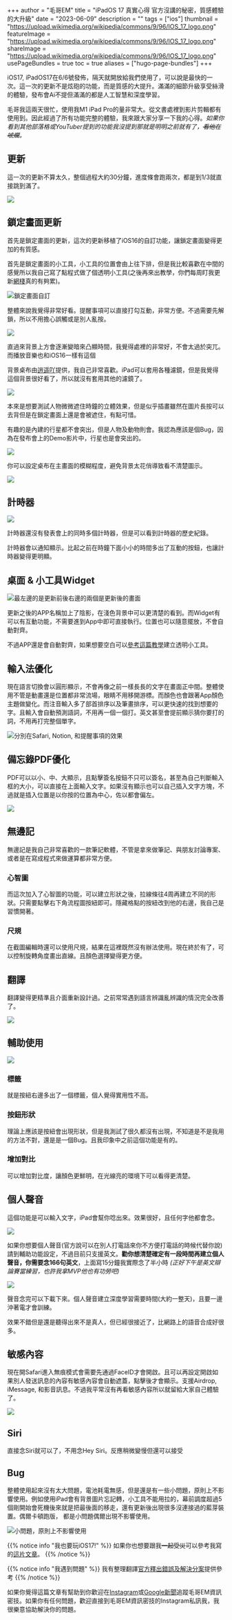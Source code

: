 +++
author = "毛哥EM"
title = "iPadOS 17 真實心得 官方沒講的秘密，質感體驗的大升級"
date = "2023-06-09"
description = ""
tags = ["ios"]
thumbnail = "https://upload.wikimedia.org/wikipedia/commons/9/96/IOS_17_logo.png"
featureImage = "https://upload.wikimedia.org/wikipedia/commons/9/96/IOS_17_logo.png"
shareImage = "https://upload.wikimedia.org/wikipedia/commons/9/96/IOS_17_logo.png"
usePageBundles = true
toc = true
aliases = ["hugo-page-bundles"]
+++

iOS17, iPadOS17在6/6號發佈，隔天就開放給我們使用了，可以說是最快的一次。這一次的更新不是炫砲的功能，而是質感的大提升。滿滿的細節升級享受絲滑的體驗，發布會Ai不提但滿滿的都是人工智慧和深度學習。

<!--more-->

毛哥我這兩天很忙，使用我M1 iPad Pro的量非常大。從文書處裡到影片剪輯都有使用到。因此經過了所有功能完整的體驗，我來跟大家分享一下我的心得。*如果你看到其他部落格或YouTuber提到的功能我沒提到那就是明明之前就有了，~~看他在唬爛~~。*

## 更新

這一次的更新不算太久，整個過程大約30分鐘，進度條會跑兩次，都是到1/3就直接跳到滿了。

![](0.webp)

## 鎖定畫面更新

首先是鎖定畫面的更新，這次的更新移植了iOS16的自訂功能，讓鎖定畫面變得更加的有質感。

首先是鎖定畫面的小工具，小工具的位置會由上往下排，但是我比較喜歡在中間的感覺所以我自己寫了點程式做了個透明小工具(之後再來出教學，你們每周盯我更新[網棧](https://em-tec.github.io/series/%E7%B6%B2%E6%A3%A7/)真的有夠累)。

![鎖定畫面自訂](1.webp)

整體來說我覺得非常好看。提醒事項可以直接打勾互動，非常方便。不過需要先解鎖，所以不用擔心誤觸或是別人亂按。

![](6.webp)

直過來背景上方會逐漸變暗來凸顯時間，我覺得處裡的非常好，不會太過於突兀。而播放音樂也和iOS16一樣有這個

背景桌布由[逍遥吖](https://twitter.com/X1aoyaoya)提供，我自己非常喜歡。iPad可以套用各種濾鏡，但是我覺得這個背景很好看了，所以就沒有套用其他的濾鏡了。

![](2.webp)

本來是想要測試人物微微遮住時鐘的立體效果，但是似乎插畫雖然在圖片長按可以去背但是在鎖定畫面上還是會被遮住，有點可惜。

有趣的是內建的行星都不會突出，但是人物及動物則會。我認為應該是個Bug，因為在發布會上的Demo影片中，行星也是會突出的。

![](3.webp)

你可以設定桌布在主畫面的模糊程度，避免背景太花俏導致看不清楚圖示。

![](4.webp)

## 計時器

![](5.webp)

計時器還沒有發表會上的同時多個計時器，但是可以看到計時器的歷史紀錄。

計時器會以通知顯示。比起之前在時鐘下面小小的時間多出了互動的按鈕，也讓計時器變得更明顯。

## 桌面 & 小工具Widget

![最左邊的是更新前後右邊的兩個是更新後的畫面](7.webp)

更新之後的APP名稱加上了陰影，在淺色背景中可以更清楚的看到。而Widget有可以有互動功能，不需要進到App中即可直接執行。位置也可以隨意擺放，不會自動對齊。

不過APP還是會自動對齊，如果想要空白可以[參考這篇教學](https://www.instagram.com/p/CmB_Br2vrsk/?utm_source=ig_web_copy_link&igshid=MzRlODBiNWFlZA==)建立透明小工具。

## 輸入法優化

現在語言切換會以圓形顯示，不會再像之前一樣長長的文字在畫面正中間。整體使用不管是動畫還是位置都非常流場，眼睛不用移開游標。而顏色也會跟著App顏色主題做變化。而注音輸入多了部首排序以及筆畫排序，可以更快速的找到想要的字。且輸入會自動預測語詞，不用再一個一個打。英文甚至會提前顯示猜你要打的詞，不用再打完整個單字。

![分別在Safari, Notion, 和提醒事項的效果](8.webp)

## 備忘錄PDF優化

PDF可以以小、中、大顯示，且點擊簽名按鈕不只可以簽名，甚至為自己判斷輸入框的大小，可以直接在上面輸入文字。如果沒有顯示也可以自己插入文字方塊，不過就是插入位置是以你按的位置為中心，佐以都會偏左。

![](9.webp)

## 無邊記

無邊記是我自己非常喜歡的一款筆記軟體，不管是拿來做筆記、與朋友討論專案、或者是在寫成程式來做運算都非常方便。

### 心智圖
而這次加入了心智圖的功能，可以建立形狀之後，拉線條往4周再建立不同的形狀。只需要點擊右下角流程圖按紐即可。隱藏格點的按紐改到他的右邊，我自己是習慣開著。

### 尺規

在截圖編輯時還可以使用尺規，結果在這裡既然沒有辦法使用。現在終於有了，可以控制旋轉角度畫出直線。且顏色選擇變得更方便。

## 翻譯

翻譯變得更精準且介面重新設計過。之前常常遇到語言辨識亂辨識的情況完全改善了。

![](10.webp)

## 輔助使用

![](11.webp)

### 標籤
就是按紐右邊多出了一個標籤，個人覺得實用性不高。

### 按鈕形狀

理論上應該是按紐會出現形狀，但是我測試了很久都沒有出現，不知道是不是我用的方法不對，還是是一個Bug。且我印象中之前這個功能是有的。

### 增加對比

可以增加對比度，讓顏色更鮮明，在光線亮的環境下可以看得更清楚。

## 個人聲音

這個功能是可以輸入文字，iPad會幫你唸出來。效果很好，且任何字他都會念。

![](13.webp)

如果你想要個人聲音(官方說可以在別人打電話來你不方便打電話的時候代替你說)請到輔助功能設定，不過目前只支援英文。**勸你想清楚確定有一段時間再建立個人聲音，你需要念166句英文**，上面寫15分鐘我實際念了半小時 *(正好下午是英文辯論賽當練習，也許我拿MVP他也有功勞吧)*

![](12.webp)


聲音念完可以下載下來。個人聲音建立深度學習需要時間(大約一整天)，且要一邊沖著電才會訓練。

效果不錯但是還是聽得出來不是真人，但已經很接近了，比網路上的語音合成好很多。


## 敏感內容

現在開Safari進入無痕模式會需要先通過FaceID才會開啟。且可以再設定開啟如果別人發送訊息的內容有敏感內容會自動遮蓋，點擊後才會顯示。支援Airdrop, iMessage, 和影音訊息。不過我平常沒有再看敏感內容所以就留給大家自己體驗了。

![](14.webp)

## Siri

直接念Siri就可以了，不用念Hey Siri。反應稍微變慢但還可以接受

## Bug

整體使用起來沒有太大問題，電池耗電無感，但是還是有一些小問題，原則上不影響使用。例如使用iPad會有背景圖片忘記轉，小工具不能用拉的，幕前調度超過5個剛開始會死機後來就是把最後面的移走，還有更新後出現很多沒連接過的藍芽裝置。偶爾卡頓跑版，
都是小問題偶爾出現不影響使用。

![小問題，原則上不影響使用](15.webp)


{{% notice info "我也要玩iOS17!" %}}
如果你也想要跟我~~一起受災~~可以參考我寫的[這片文章](https://em-tec.github.io/post/apple-beta/)。
{{% /notice %}}

{{% notice info "我遇到問題" %}}
我有整理翻譯[官方釋出錯誤及解決分案](https://em-tec.github.io/post/ios17-problem/)提供參考
{{% /notice %}}

如果你覺得這篇文章有幫助到你歡迎在[Instagram](https://instagram.com/em.tec.blog)或[Google新聞](https://news.google.com/s/CBIwgtnWzKAB?sceid=TW:zh-Hant&sceid=TW:zh-Hant&r=11&oc=1)追蹤毛哥EM資訊密技。如果你有任何問題，歡迎直接到毛哥EM資訊密技的Instagram私訊我，我很樂意協助解決你的問題。
